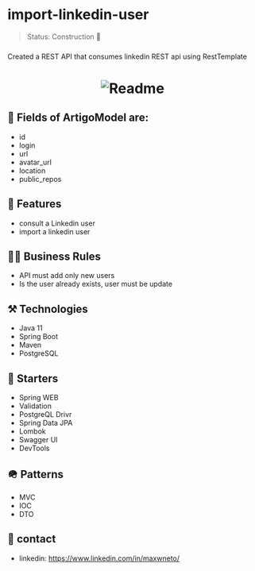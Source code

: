 
# import-linkedin-user

> Status: Construction 🚧
### 
Created a REST API that consumes linkedin REST api using RestTemplate

<h1 align="center">
  <img alt="Readme" title="Readme" src="https://user-images.githubusercontent.com/87916631/175845041-4ddb36a1-a89b-4e70-9e68-92ddce627572.PNG"/>
</h1>

## 🔘 Fields of ArtigoModel are:
+ id
+ login
+ url
+ avatar_url
+ location
+ public_repos

## 📔 Features
+ consult a Linkedin user
+ import a linkedin user
## 🤝🏽 Business Rules

+ API must add only new users
+ Is the user already exists, user must be update

## ⚒️ Technologies
+ Java 11
+ Spring Boot
+ Maven
+ PostgreSQL


## 🌱 Starters
+ Spring WEB
+ Validation
+ PostgreQL Drivr
+ Spring Data JPA
+ Lombok
+ Swagger UI
+ DevTools

## 🪖 Patterns
+ MVC
+ IOC
+ DTO

## 📲 contact
+ linkedin: https://www.linkedin.com/in/maxwneto/
